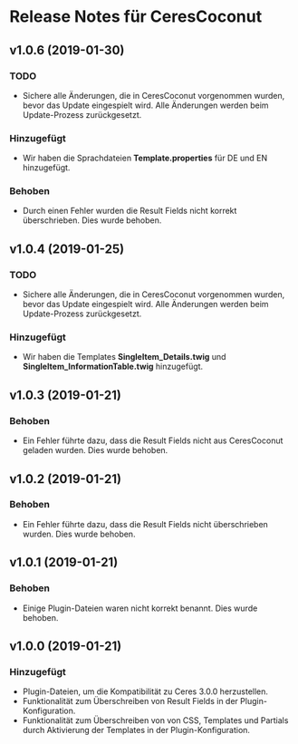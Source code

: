 # Release Notes für CeresCoconut

## v1.0.6 (2019-01-30)

### TODO

- Sichere alle Änderungen, die in CeresCoconut vorgenommen wurden, bevor das Update eingespielt wird. Alle Änderungen werden beim Update-Prozess zurückgesetzt.

### Hinzugefügt

- Wir haben die Sprachdateien **Template.properties** für DE und EN hinzugefügt.

### Behoben

- Durch einen Fehler wurden die Result Fields nicht korrekt überschrieben. Dies wurde behoben.

## v1.0.4 (2019-01-25)

### TODO

- Sichere alle Änderungen, die in CeresCoconut vorgenommen wurden, bevor das Update eingespielt wird. Alle Änderungen werden beim Update-Prozess zurückgesetzt.

### Hinzugefügt

- Wir haben die Templates **SingleItem_Details.twig** und **SingleItem_InformationTable.twig** hinzugefügt.

## v1.0.3 (2019-01-21)

### Behoben

- Ein Fehler führte dazu, dass die Result Fields nicht aus CeresCoconut geladen wurden. Dies wurde behoben.

## v1.0.2 (2019-01-21)

### Behoben

- Ein Fehler führte dazu, dass die Result Fields nicht überschrieben wurden. Dies wurde behoben.

## v1.0.1 (2019-01-21)

### Behoben

- Einige Plugin-Dateien waren nicht korrekt benannt. Dies wurde behoben.

## v1.0.0 (2019-01-21)

### Hinzugefügt

- Plugin-Dateien, um die Kompatibilität zu Ceres 3.0.0 herzustellen.
- Funktionalität zum Überschreiben von Result Fields in der Plugin-Konfiguration.
- Funktionalität zum Überschreiben von von CSS, Templates und Partials durch Aktivierung der Templates in der Plugin-Konfiguration.
